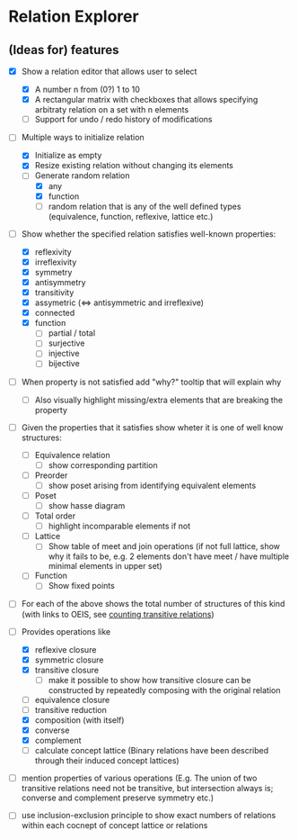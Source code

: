 # Relation Explorer

## (Ideas for) features
- [x] Show a relation editor that allows user to select
    - [x] A number n from (0?) 1 to 10
    - [x] A rectangular matrix with checkboxes that allows specifying arbitraty relation on a set with n elements
    - [ ] Support for undo / redo history of modifications

- [ ] Multiple ways to initialize relation
    - [x] Initialize as empty
    - [x] Resize existing relation without changing its elements
    - [ ] Generate random relation
        - [x] any
        - [x] function
        - [ ] random relation that is any of the well defined types (equivalence, function, reflexive, lattice etc.)

- [ ] Show whether the specified relation satisfies well-known properties:
    - [x] reflexivity
    - [x] irreflexivity
    - [x] symmetry
    - [x] antisymmetry
    - [x] transitivity
    - [x] assymetric (<=> antisymmetric and irreflexive)
    - [x] connected
    - [x] function
        - [ ] partial / total
        - [ ] surjective
        - [ ] injective
        - [ ] bijective

- [ ] When property is not satisfied add "why?" tooltip that will explain why
    - [ ] Also visually highlight missing/extra elements that are breaking the property

- [ ] Given the properties that it satisfies show wheter it is one of well know structures:
    - [ ] Equivalence relation
        - [ ] show corresponding partition
    - [ ] Preorder
        - [ ] show poset arising from identifying equivalent elements
    - [ ] Poset
        - [ ] show hasse diagram
    - [ ] Total order
        - [ ] highlight incomparable elements if not
    - [ ] Lattice
        - [ ] Show table of meet and join operations (if not full lattice, show why it fails to be, e.g. 2 elements don't have meet / have multiple minimal elements in upper set)
    - [ ] Function
        - [ ] Show fixed points

- [ ] For each of the above shows the total number of structures of this kind (with links to OEIS, see [counting transitive relations](https://en.wikipedia.org/wiki/Transitive_relation#Counting_transitive_relations))

- [ ] Provides operations like
    - [x] reflexive closure
    - [x] symmetric closure
    - [x] transitive closure
        - [ ] make it possible to show how transitive closure can be constructed by repeatedly composing with the original relation
    - [ ] equivalence closure
    - [ ] transitive reduction
    - [x] composition (with itself)
    - [x] converse
    - [x] complement
    - [ ] calculate concept lattice (Binary relations have been described through their induced concept lattices)

- [ ] mention properties of various operations (E.g. The union of two transitive relations need not be transitive, but intersection always is; converse and complement preserve symmetry etc.)
- [ ] use inclusion-exclusion principle to show exact numbers of relations within each cocnept of concept lattice or relations
